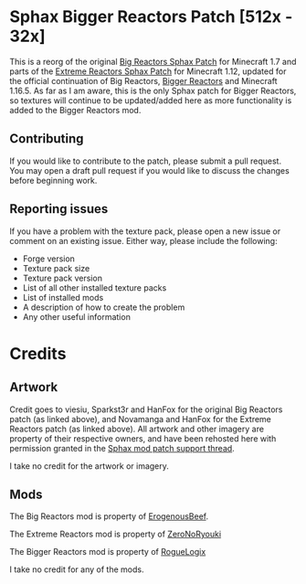 # Sphax Bigger Reactors Patch [512x - 32x]
This is a reorg of the original 
[Big Reactors Sphax Patch](https://bdcraft.net/community/releases-for-mods-f9/big-reactors-t1550.html)
for Minecraft 1.7 and parts of the 
[Extreme Reactors Sphax Patch](https://bdcraft.net/community/work-progress-f8/extreme-reactors-t6159.html)
for Minecraft 1.12, updated for the official continuation of Big Reactors, 
[Bigger Reactors](https://github.com/BiggerSeries/BiggerSeries) and Minecraft 1.16.5. As far as I am aware, this is
the only Sphax patch for Bigger Reactors, so textures will continue to be updated/added here as more functionality
is added to the Bigger Reactors mod.

## Contributing
If you would like to contribute to the patch, please submit a pull request. You may open a draft pull request if 
you would like to discuss the changes before beginning work.

## Reporting issues
If you have a problem with the texture pack, please open a new issue or comment on an existing issue. Either way,
please include the following:
- Forge version
- Texture pack size
- Texture pack version
- List of all other installed texture packs
- List of installed mods
- A description of how to create the problem
- Any other useful information

# Credits
## Artwork
Credit goes to viesiu, Sparkst3r and HanFox for the original Big Reactors patch (as linked above), and Novamanga and HanFox for
 the Extreme Reactors patch (as linked above). All artwork and other imagery are property of their respective owners, 
and have been rehosted here with permission granted in the [Sphax mod patch support thread](https://bdcraft.net/community/releases-for-mods-f9/rules-read-this-before-posting-mod-support-patch-t312.html). 

I take no credit for the artwork or imagery.

## Mods
The Big Reactors mod is property of [ErogenousBeef](http://www.big-reactors.com/#/).

The Extreme Reactors mod is property of [ZeroNoRyouki](https://www.curseforge.com/minecraft/mc-mods/extreme-reactors)

The Bigger Reactors mod is property of [RogueLogix](https://github.com/BiggerSeries/BiggerSeries)

I take no credit for any of the mods.